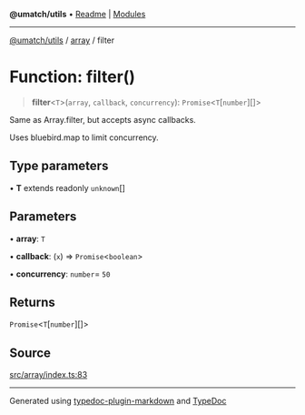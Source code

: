**@umatch/utils** • [Readme](../../index.md) \| [Modules](../../modules.md)

***

[@umatch/utils](../../modules.md) / [array](../index.md) / filter

# Function: filter()

> **filter**\<`T`\>(`array`, `callback`, `concurrency`): `Promise`\<`T`\[`number`\][]\>

Same as Array.filter, but accepts async callbacks.

Uses bluebird.map to limit concurrency.

## Type parameters

• **T** extends readonly `unknown`[]

## Parameters

• **array**: `T`

• **callback**: (`x`) => `Promise`\<`boolean`\>

• **concurrency**: `number`= `50`

## Returns

`Promise`\<`T`\[`number`\][]\>

## Source

[src/array/index.ts:83](https://github.com/umatch-oficial/utils/blob/f37b7e4/src/array/index.ts#L83)

***

Generated using [typedoc-plugin-markdown](https://www.npmjs.com/package/typedoc-plugin-markdown) and [TypeDoc](https://typedoc.org/)
